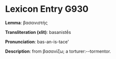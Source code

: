 # Lexicon Entry G930

**Lemma**: βασανιστής

**Transliteration (xlit)**: basanistḗs

**Pronunciation**: bas-an-is-tace'

**Description**:
from βασανίζω; a torturer:--tormentor.
